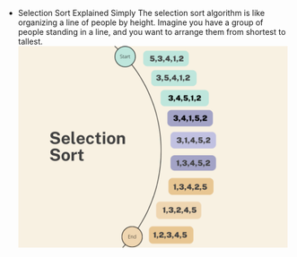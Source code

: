 - Selection Sort Explained Simply
The selection sort algorithm is like organizing a line of people by height. Imagine you have a group of people standing in a line, and you want to arrange them from shortest to tallest.
![Screenshot of my project](SelectionSort.png)

